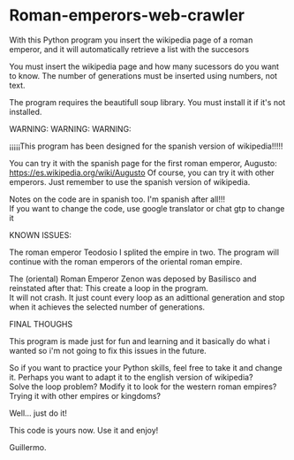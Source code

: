 # Roman-emperors-web-crawler
With this Python program you insert the wikipedia page of a roman emperor, and it will automatically retrieve a list with the succesors

You must insert the wikipedia page and how many sucessors do you want to know.
The number of generations must be inserted using numbers, not text.

The program requires the beautifull soup library.  You must install it if it's not installed.

WARNING: 
WARNING:
WARNING:

¡¡¡¡¡This program has been designed for the spanish version of wikipedia!!!!!

You can try it with the spanish page for the first roman emperor, Augusto:  https://es.wikipedia.org/wiki/Augusto
Of course, you can try it with other emperors.  Just remember to use the spanish version of wikipedia.

Notes on the code are in spanish too.  I'm spanish after all!!!  
If you want to change the code, use google translator or chat gtp to change it



KNOWN ISSUES:

The roman emperor Teodosio I splited the empire in two. The program will continue with the roman emperors of the oriental roman empire.

The (oriental) Roman Emperor Zenon was deposed by Basilisco and reinstated after that: This create a loop in the program.  
It will not crash. It just count every loop as an adittional generation and stop when it achieves the selected number of generations.



FINAL THOUGHS

This program is made just for fun and learning and it basically do what i wanted so i'm not going to fix this issues in the future.

So if you want to practice your Python skills, feel free to take it and change it. 
Perhaps you want to adapt it to the english version of wikipedia?  
Solve the loop problem?
Modify it to look for the western roman empires?
Trying it with other empires or kingdoms?

Well... just do it!

This code is yours now.  Use it and enjoy!


Guillermo.
